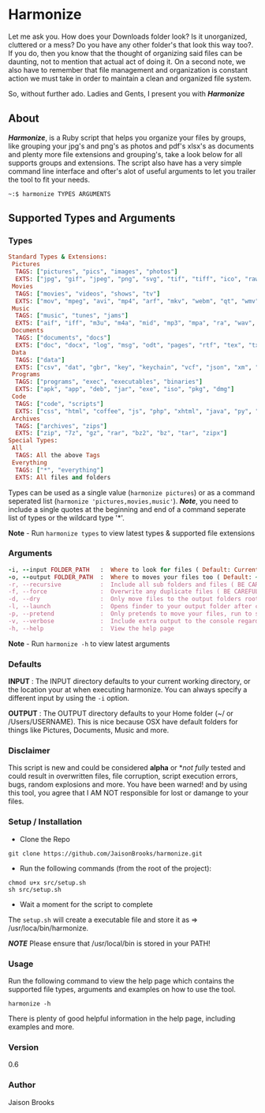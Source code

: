 # Harmonize
Let me ask you. How does your Downloads folder look? Is it unorganized, cluttered or a mess? Do you have any other folder's that look this way too?. If you do, then you know that the thought of organizing said files can be daunting, not to mention that actual act of doing it. On a second note, we also have to remember that file management and organization is constant action we must take in order to maintain a clean and organized file system.

So, without further ado. Ladies and Gents, I present you with ***Harmonize***

## About
***Harmonize***, is a Ruby script that helps you organize your files by groups, like grouping your jpg's and png's as photos and pdf's xlsx's as documents and plenty more file extensions and grouping's, take a look below for all supports groups and extensions. The script also have has a very simple command line interface and ofter's alot of useful arguments to let you trailer the tool to fit your needs.

```~:$ harmonize TYPES ARGUMENTS``` 

## Supported Types and Arguments

### Types
```ruby
Standard Types & Extensions:
 Pictures
  TAGS: ["pictures", "pics", "images", "photos"]
  EXTS: ["jpg", "gif", "jpeg", "png", "svg", "tif", "tiff", "ico", "raw", "bmp", "psd", "webp", "ai", "eps", "ps", "svg"]
 Movies
  TAGS: ["movies", "videos", "shows", "tv"]
  EXTS: ["mov", "mpeg", "avi", "mp4", "arf", "mkv", "webm", "qt", "wmv", "rm", "m4v", "flv", "avc", "vob", "mjpeg", "egp", "mpg", "3gpp", "mpg4", "xvid", "mjpg"]
 Music
  TAGS: ["music", "tunes", "jams"]
  EXTS: ["aif", "iff", "m3u", "m4a", "mid", "mp3", "mpa", "ra", "wav", "wma", "aac"]
 Documents
  TAGS: ["documents", "docs"]
  EXTS: ["doc", "docx", "log", "msg", "odt", "pages", "rtf", "tex", "txt", "wpd", "wps", "xlr", "xls", "xps", "potx", "potm", "xlsx", "pps", "ppsx", "odp", "pptx", "ppt", "pdf", "ppdf"]
 Data
  TAGS: ["data"]
  EXTS: ["csv", "dat", "gbr", "key", "keychain", "vcf", "json", "xm", "mdb", "pdb", "sql", "dbl"]
 Programs
  TAGS: ["programs", "exec", "executables", "binaries"]
  EXTS: ["apk", "app", "deb", "jar", "exe", "iso", "pkg", "dmg"]
 Code
  TAGS: ["code", "scripts"]
  EXTS: ["css", "html", "coffee", "js", "php", "xhtml", "java", "py", "pl", "cs", "c", "lua", "h", "cpp", "class", "swift", "scss", "less", "rb", "sh", "bat"]
 Archives
  TAGS: ["archives", "zips"]
  EXTS: ["zip", "7z", "gz", "rar", "bz2", "bz", "tar", "zipx"]
Special Types:
 All
  TAGS: All the above Tags
 Everything
  TAGS: ["*", "everything"]
  EXTS: All files and folders
```

Types can be used as a single value (```harmonize pictures```) or as a command seperated list (```harmonize 'pictures,movies,music'```). ***Note***, you need to include a single quotes at the beginning and end of a command seperate list of types or the wildcard type '*'.

****Note**** - Run ```harmonize types``` to view latest types & supported file extensions
### Arguments
```ruby
-i, --input FOLDER_PATH   :  Where to look for files ( Default: Current Directory )
-o, --output FOLDER_PATH  :  Where to moves your files too ( Default: ~/ )
-r, --recursive           :  Include all sub folders and files ( BE CAREFUL )
-f, --force               :  Overwrite any duplicate files ( BE CAREFUL )
-d, --dry                 :  Only move files to the output folders root
-l, --launch              :  Opens finder to your output folder after completion
-p, --pretend             :  Only pretends to move your files, run to see what the script would do
-v, --verbose             :  Include extra output to the console regarding script exection
-h, --help                :  View the help page
```
****Note**** - Run ```harmonize -h``` to view latest arguments

### Defaults
**INPUT** : The INPUT directory defaults to your current working directory, or the location your at when executing harmonize. You can always specify a different input by using the ```-i``` option.

**OUTPUT** : The OUTPUT directory defaults to your Home folder (~/ or /Users/USERNAME). This is nice because OSX have default folders for things like Pictures, Documents, Music and more. 

### Disclaimer
This script is new and could be considered **alpha** or **not fully* tested and could result in overwritten files, file corruption, script execution errors, bugs, random explosions and more. You have been warned! and by using this tool, you agree that I AM NOT responsible for lost or damange to your files.

### Setup / Installation
* Clone the Repo

```
git clone https://github.com/JaisonBrooks/harmonize.git
```

* Run the following commands (from the root of the project):
 
```
chmod u+x src/setup.sh
sh src/setup.sh
```

* Wait a moment for the script to complete

The ```setup.sh``` will create a executable file and store it as => /usr/loca/bin/harmonize.

***NOTE*** Please ensure that /usr/local/bin is stored in your PATH!

### Usage
Run the following command to view the help page which contains the supported file types, arguments and examples on how to use the tool.

```
harmonize -h
```
There is plenty of good helpful information in the help page, including examples and more.


### Version
0.6

### Author
Jaison Brooks
